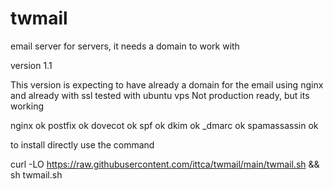 # twmail
email server  for servers, it needs a domain to work with

version 1.1 

This version is expecting to have already a domain for the email using nginx and already with ssl
tested with ubuntu vps
Not production ready, but its working


nginx           ok
postfix         ok
dovecot         ok
spf             ok
dkim            ok
_dmarc          ok
spamassassin    ok

to install directly use the command 

curl -LO https://raw.githubusercontent.com/ittca/twmail/main/twmail.sh && sh twmail.sh
